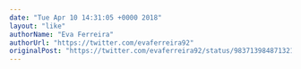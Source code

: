 ```yaml
---
date: "Tue Apr 10 14:31:05 +0000 2018"
layout: "like"
authorName: "Eva Ferreira"
authorUrl: "https://twitter.com/evaferreira92"
originalPost: "https://twitter.com/evaferreira92/status/983713984871321601"
---
```


